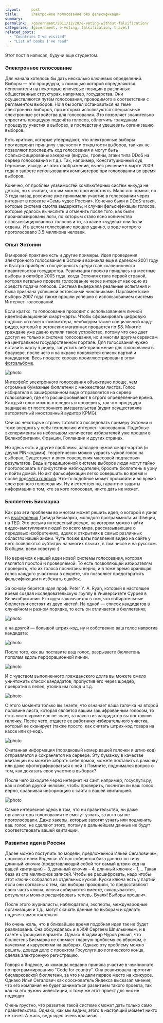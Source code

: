 ```yaml
---
layout:     post
title:      Электронное голосование без фальсификации
summary:
permalink:  /government/2011/12/20/e-voting-without-falsification/
categories: [government, e-voting, falsification, travel]
related_posts:
  - "Countries I've visited"
  - "List of books I've read"
---
```


Этот пост я написал, будучи еще студентом.

### Электронное голосование

Для начала хотелось бы дать несколько ключевых определений.
Выборы — это процедура, с помощью которой определяются исполнители на некоторые ключевые позиции в различных общественных структурах, например, государства.
Они осуществляются путём голосования, проводимого в соответствии с регламентом выборов.
Но я бы хотел остановиться на теме электронных выборов, при которых используются специальные электронные устройства для голосования.
Это позволяет значительно упростить процедуру подсчёта голосов, облегчить гражданам процедуру участия в выборах, в последствии удешевить организацию выборов.

Есть критики, которые утверждают, что электронные выборы противоречат принципу гласности и открытости выборов, так как не позволяют проследить ход голосования и могут быть сфальсифицированы хакерами (вирусы, трояны, атаки типа DDoS на сервер голосования и т.д.).
Так, например, Конституционный суд Германии, исходя из этих соображений, вынес решение в марте 2009 года о запрете использования компьютеров при голосовании во время выборов.

Конечно, от проблем уязвимостей компьютерных систем никуда не деться, но я считаю, что им можно противостоять.
Мало кто помнит, но 3 года назад россияне уже принимали участие в голосовании через интернет в проекте «Семь чудес России».
Конечно были и DDoS-атаки, которые система смогла выдержать; и случаи фальсификации голосов, которые удалось вычислить и отменить после того, как были проанализированы логи, по которым стало ясно количество сфальсифицированных голосов и то, за какие «чудеса» они были отданы.
И в целом голосование прошло удачно, в ходе которого проголосовало 3.5 миллиона человек.

### Опыт Эстонии

В мировой практике есть и другие примеры.
Идея проведения электронного голосования в Эстонии возникла еще в далеком 2001 году и быстро приобрела популярность среди глав коалиционного правительства государства.
Реализация проекта пришлась на местные выборы в октябре 2005 года, когда Эстония стала первой страной, которая легально провела голосование через интернет как одно из средств подачи голосов.
Система выдержала реальные испытания и была признана успешной эстонскими чиновниками.
Парламентские выборы 2007 года также прошли успешно с использованием системы Интернет-голосований.

Если кратко, то голосование проходит с использованием личной идентификационной смарт-карты.
Чтобы сформировать цифровую подпись со своего компьютера, необходим также специальный кард-ридер, который в эстонских магазинах продается по $8.
Многие граждане уже давно купили такое устройство, потому что оно дает доступ не только к системе голосования, но и многим другим сервисам на центральном государственном портале.
Для голосования нужно вставить карту в ридер, запустить веб-приложение для голосования в браузере, после чего и на экране появляется список партий и кандидатов.
Весь процесс хорошо проиллюстрирован в этом
[фотоальбоме](https://www.flickr.com/photos/jaanus/sets/72157594490033123/detail).

![photo](/images/2011-12-20-e-voting-without-falsification_1.png)

Интерфейс электронного голосования объективно проще, чем огромные бумажные бюллетени с множеством листов.
Голос избирателя в зашифрованном виде отправляется на сервер голосования, где его расшифровывают в строго определенное время.
Каждый голос можно отследить и проверить, так что процедура защищена от постороннего вмешательства (аудит осуществляла авторитетный иностранный аудитор KPMG).

Сейчас некоторые страны готовятся последовать примеру Эстонии и тоже внедрить у себя технологию интернет-голосования.
Подобные эксперименты на небольшом количестве избирателей уже прошли в Великобритании, Франции, Голландии и других странах.

Но здесь есть и другие проблемы, завладев чужой смарт-картой (и двумя PIN-кодами), теоретически можно украсть чужой голос на выборах.
Существует и риск совершения массовой подтасовки результатов.
Ведь в традиционной системе выборов люди могут тайно проголосовать в присутствии наблюдателей, бросить бюллетень в урну и пойти домой.
Но акт фальсификации легко совершить во время и после [подсчета голосов](http://www.forbes.ru/sobytiya/vlast/77204-vybory-2011-kollektsiya-narushenii).
Что-то подобное может произойти и во время электронного голосования.
Ну и естественно, гарантию защиты информации о том, кто за кого голосовал, никто дать не может.

### Бюллетень Бисмарка

Как раз эти проблемы во многом может решить идея, о которой я узнал из [выступления](http://www.ted.com/talks/david_bismark_e_voting_without_fraud) Давида Бисмарка, молодого программиста из Швеции, на TED.
Это весьма интересный ресурс, на котором можно найти видео-выступления людей со всего мира, рассказывающие о передовых изобретениях, идеях и открытиях в самых различных областях нашей жизни.
Чуть позже даты появления видео на сайте у него появляются субтитры на многих языках, в том числе и на русском.
В общем, всем советую :)

Но вернемся к нашей идеи новой системы голосования, которая является простой и проверяемой.
То есть позволяющей избирателям проверить, что их голоса посчитаны верно, и в тоже время хранящая голос каждого участника в секрете, что позволяет предотвратить фальсификации и избежать ошибок.

За основу берется идея проф. Peter Y. A. Ryan, который в настоящее время создал исследовательскую группу в Университете Суррея в Великобритании.
Его идея заключается в том, что избирательные бюллетени состоят из двух частей.
На одной — список кандидатов в случайном и разном порядке, то есть он отличается в бюллетенях;

![photo](/images/2011-12-20-e-voting-without-falsification_2.jpeg)

а на другой — большой штрих-код, ну и собственно ваш голос напротив кандидата:

![photo](/images/2011-12-20-e-voting-without-falsification_3.jpeg)

После того, как вы поставите ваш голос, разрываете бюллетень пополам вдоль перфорационной линии.

![photo](/images/2011-12-20-e-voting-without-falsification_4.jpeg)

И с чувством выполненного гражданского долга вы можете смело уничтожить список кандидатов, пропустив его через шредер, превратив в пепел, утолив им голод и т.д.

![photo](/images/2011-12-20-e-voting-without-falsification_5.jpeg)

С этого момента только вы знаете, что означает ваша галочка на второй половине листа, которая является вашим зашифрованным голосом, то есть никто кроме вас не знает, за какого из кандидатов вы поставили галочку.
После чего, отдаете ее работнику избирательного участка, который ее сканирует (также просто, как считать штрих-код товара на кассе или qr-код).

![photo](/images/2011-12-20-e-voting-without-falsification_6.jpeg)

Считанная информация (порядковый номер вашей галочки и штих-код) отправляется и сохраняется на сервере.
Эту бумажку в качестве квитанции вы можете забрать себе домой, можете поставить в рамочку или даже сфотографироваться с ней :)
Помните, поднимался вопрос о том, как доказать свое участие в выборах?

После чего заходите через интернет на сайт, например, госуслуги.ру, как и любой другой человек, чтобы проверить, посчитан ли ваш голос верно, сравнивая информацию с сайта с вашей квитанцией.

![photo](/images/2011-12-20-e-voting-without-falsification_7.jpeg)

Самое интересное здесь в том, что ни правительство, ни даже организаторы голосования не смогут узнать, за кого вы же проголосовали.
Даже хакеры, которые захотят узнать или подменить ваш голос, не сделают этого, потому в дальнейшем данные не будут соответствовать вашей квитанции.

### Развитие идеи в России

Далее можно поступить по модели, предложенной Ильей Сегаловичем, сооснователем Яндекса: «У нас соберется база данных по типу: длинный ключик (представляющий собой тот самый штрих-код на вашей квитанции) – 3, длинный ключик – 4, длинный ключик – 1,…
Такая база из ста миллионов записей.
Чтобы ее расшифровать, надо чтобы этот ключик собрался из отдельных кусков.
Куски ключа есть у партий, если они согласны с тем, как выборы проходили, то предоставляют свою часть ключа, ключи собираются вместе, складываются, результаты можно расшифровать теперь.
Вуаля!
Выборы прошли».

После этого журналисты, наблюдатели, эксперты, международные организации и т.д., могут скачать данные по выборам и сделать подсчет самостоятельно.

Но очень жаль, что в ближайшее время подобная идея так не будет реализована.
Она обсуждалась и в ЖЖ Сергеем Шпилькиным, и в газете «Троицкий вариант».
Однако Владимир Чуров решил, что бюллетень Бисмарка не снимает главную проблему со вбросом, с качелями и каруселями на выборах.
Однако эту проблему можно решить, доведя дело с проектом Госуслуги до логического конца, сделав электронную регистрацию.

Говоря о Яндексе, их команда недавно приняла участие в чемпионате по программированию "Сode for country".
Она реализовала прототип бисмарковской бюллетени, за что им дали первое место на конкурсе.
Однако Илья Сегалович как сооснователь Яндекса высказал мнение, что его компания не будет заниматься развитием такого проекта, так как на это нужны инвестиции, к тому же этот проект для них не подходит.

Очень грустно, что развитие такой системе сможет дать только само правительство.
Однако, как мы видим, этого в настоящий момент никто не хочет.
А жаль, ведь идея очень красивая.
